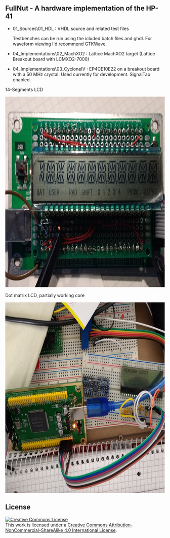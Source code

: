 FullNut - A hardware implementation of the HP-41
-------

- 01_Sources\01_HDL : VHDL source and related test files

  Testbenches can be run using the icluded batch files and ghdl. For waveform viewing I'd recommend GTKWave.

- 04_Implementations\02_MachXO2 : Lattice MachXO2 target (Lattice Breakout board with LCMXO2-7000)
- 04_Implementations\03_CycloneIV : EP4CE10E22 on a breakout board with a 50 MHz crystal. Used currently for development. SignalTap enabled.

14-Segments LCD

<img src="09_Pics/IMG_20180207_123213964.jpg" width=800 height=600>

Dot matrix LCD, partially working core

<img src="09_Pics/IMG_20180212_114707218.jpg" width=800 height=600>
 

License
-------

<a rel="license" href="http://creativecommons.org/licenses/by-nc-sa/4.0/"><img alt="Creative Commons License" style="border-width:0" src="https://i.creativecommons.org/l/by-nc-sa/4.0/88x31.png" /></a><br />This work is licensed under a <a rel="license" href="http://creativecommons.org/licenses/by-nc-sa/4.0/">Creative Commons Attribution-NonCommercial-ShareAlike 4.0 International License</a>.
